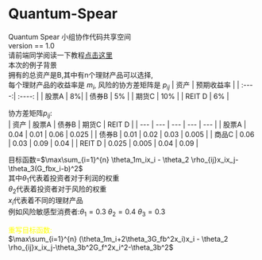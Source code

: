 # Quantum-Spear
Quantum Spear 小组协作代码共享空间  
version == 1.0  
请前端同学阅读一下教程[点击这里](https://github.com/YangD5014/Quantum-Spear/blob/main/tutorial_yang.ipynb)  
本次的例子背景  
拥有的总资产是B,其中有n个理财产品可以选择,  
每个理财产品的收益率是 $m_i$, 风险的协方差矩阵是 $p_{ij}$
| 资产 | 预期收益率 | 
| :----:| :----: | 
| 股票A | 8%| 
| 债券B | 5% | 
| 期货C | 10% | 
| REIT D | 6% |  

协方差矩阵$p_{ij}$:  
| 资产 | 股票A | 债券B | 期货C | REIT D |
| --- | --- | --- | --- | --- |
| 股票A | 0.04 | 0.01 | 0.06 | 0.025 |
| 债券B | 0.01 | 0.02 | 0.03 | 0.005 |
| 商品C | 0.06 | 0.03 | 0.09 | 0.04 |
| REIT D | 0.025 | 0.005 | 0.04 | 0.09 |  

目标函数=$\max\sum_{i=1}^{n} \theta_1m_ix_i - \theta_2 \rho_{ij}x_ix_j-\theta_3(G_fbx_i-b)^2$  
其中$\theta_1$代表着投资者对于利润的权重  
$\theta_2$代表着投资者对于风险的权重  
$x_i$代表着不同的理财产品  
例如风险敏感型消费者:$\theta_1 = 0.3$ $\theta_2 =0.4$  $\theta_3 = 0.3$  

<font color=yellow>重写目标函数: </font>  
  $\max\sum_{i=1}^{n} (\theta_1m_i+2\theta_3G_fb^2x_i)x_i - \theta_2 \rho_{ij}x_ix_j-\theta_3b^2G_f^2x_i^2-\theta_3b^2$ 
